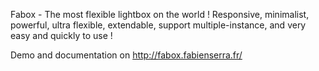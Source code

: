 Fabox - The most flexible lightbox on the world !
Responsive, minimalist, powerful, ultra flexible, extendable, support multiple-instance, and very easy and quickly to use !

Demo and documentation on http://fabox.fabienserra.fr/
